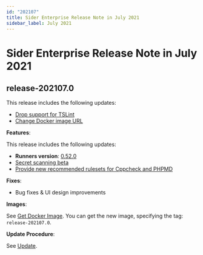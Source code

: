 ```yaml
---
id: "202107"
title: Sider Enterprise Release Note in July 2021
sidebar_label: July 2021
---
```


# Sider Enterprise Release Note in July 2021

## release-202107.0

This release includes the following updates:

- [Drop support for TSLint](../../news/2021.md#drop-support-for-tslint)
- [Change Docker image URL](../installation.md#get-docker-image)

**Features**:

This release includes the following updates:

- **Runners version**: [0.52.0](https://github.com/sider/runners/releases/tag/0.52.0)
- [Secret scanning beta](../../news/2021.md#secret-scanning-beta)
- [Provide new recommended rulesets for Cppcheck and PHPMD](../../news/2021.md#provide-new-recommended-rulesets-for-cppcheck-and-phpmd)

**Fixes**:

- Bug fixes & UI design improvements

**Images**:

See [Get Docker Image](../installation.md#get-docker-image). You can get the new image, specifying the tag: `release-202107.0`.

**Update Procedure**:

See [Update](../updating.md).
